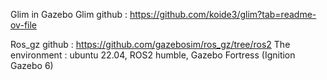 Glim in Gazebo
Glim github : https://github.com/koide3/glim?tab=readme-ov-file

Ros_gz github : https://github.com/gazebosim/ros_gz/tree/ros2
The environment : ubuntu 22.04, ROS2 humble, Gazebo Fortress (Ignition Gazebo 6)

